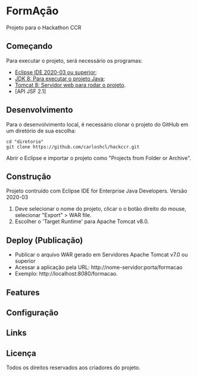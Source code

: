 # FormAção
Projeto para o Hackathon CCR

## Começando

Para executar o projeto, será necessário os programas:

- [Eclipse IDE 2020-03 ou superior](https://www.eclipse.org/downloads/packages/release/kepler/sr2/eclipse-ide-java-ee-developers);
- [JDK 8: Para executar o projeto Java](https://www.oracle.com/br/java/technologies/javase/javase-jdk8-downloads.html);
- [Tomcat 8: Servidor web para rodar o projeto](https://tomcat.apache.org/download-80.cgi).
- [API JSF 2.1]

## Desenvolvimento

Para o desenvolvimento local, é necessário clonar o projeto do GitHub em um diretório de sua escolha:

	cd "diretorio"
	git clone https://github.com/carloshcl/hackccr.git
	
Abrir o Eclipse e importar o projeto como "Projects from Folder or Archive".
		
## Construção

Projeto contruído com Eclipse IDE for Enterprise Java Developers. Versão 2020-03
1. Deve selecionar o nome do projeto, clicar o o botão direito do mouse, selecionar "Export" > WAR file.
2. Escolher o 'Target Runtime' para Apache Tomcat v8.0.

## Deploy (Publicação)

- Publicar o arquivo WAR gerado em Servidores Apache Tomcat v7.0 ou superior
- Acessar a aplicação pela URL: http://nome-servidor:porta/formacao
- Exemplo: http://localhost:8080/formacao.

## Features

## Configuração

## Links

## Licença

Todos os direitos reservados aos criadores do projeto.

